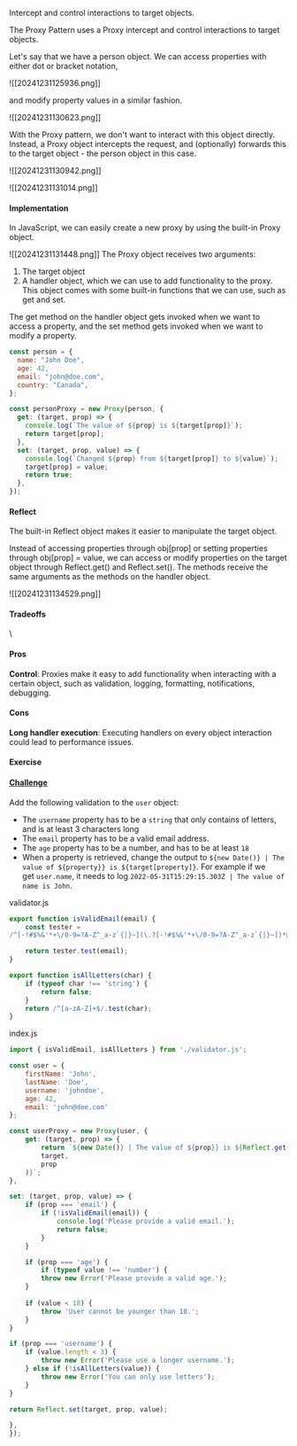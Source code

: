 
Intercept and control interactions to target objects.

The Proxy Pattern uses a Proxy intercept and control interactions to target objects.

Let's say that we have a person object. We can access properties with either dot or bracket notation,

![[20241231125936.png]]

 and modify property values in a similar fashion.

![[20241231130623.png]]

With the Proxy pattern, we don't want to interact with this object directly. Instead, a Proxy object intercepts the request, and (optionally) forwards this to the target object - the person object in this case.

![[20241231130942.png]]

![[20241231131014.png]]

#### Implementation

In JavaScript, we can easily create a new proxy by using the built-in Proxy object.

![[20241231131448.png]]
The Proxy object receives two arguments:

1. The target object
2. A handler object, which we can use to add functionality to the proxy. This object comes with some built-in functions that we can use, such as get and set.

The get method on the handler object gets invoked when we want to access a property, and the set method gets invoked when we want to modify a property.

```js
const person = {
  name: "John Doe",
  age: 42,
  email: "john@doe.com",
  country: "Canada",
};

const personProxy = new Proxy(person, {
  get: (target, prop) => {
    console.log(`The value of ${prop} is ${target[prop]}`);
    return target[prop];
  },
  set: (target, prop, value) => {
    console.log(`Changed ${prop} from ${target[prop]} to ${value}`);
    target[prop] = value;
    return true;
  },
});
```

#### Reflect 

The built-in Reflect object makes it easier to manipulate the target object.

Instead of accessing properties through obj[prop] or setting properties through obj[prop] = value, we can access or modify properties on the target object through Reflect.get() and Reflect.set(). The methods receive the same arguments as the methods on the handler object.

![[20241231134529.png]]

#### Tradeoffs
\
#### Pros

**Control**: Proxies make it easy to add functionality when interacting with a certain object, such as validation, logging, formatting, notifications, debugging.

#### Cons

**Long handler execution**: Executing handlers on every object interaction could lead to performance issues.

#### Exercise

#### [Challenge](https://javascriptpatterns.vercel.app/patterns/design-patterns/proxy-pattern#challenge)

Add the following validation to the `user` object:

- The `username` property has to be a `string` that only contains of letters, and is at least 3 characters long
- The `email` property has to be a valid email address.
- The `age` property has to be a number, and has to be at least `18`
- When a property is retrieved, change the output to `${new Date()} | The value of ${property}} is ${target[property]}`. For example if we get `user.name`, it needs to log `2022-05-31T15:29:15.303Z | The value of name is John`.

validator.js

```js
export function isValidEmail(email) {
	const tester =
/^[-!#$%&'*+\/0-9=?A-Z^_a-z`{|}~](\.?[-!#$%&'*+\/0-9=?A-Z^_a-z`{|}~])*@[a-zA-Z0-9](-*\.?[a-zA-Z0-9])*\.[a-zA-Z](-?[a-zA-Z0-9])+$/;

	return tester.test(email);
}

export function isAllLetters(char) {
	if (typeof char !== 'string') {
		return false;
	}
	return /^[a-zA-Z]+$/.test(char);
}
```

index.js

```js
import { isValidEmail, isAllLetters } from './validator.js';

const user = {
	firstName: 'John',
	lastName: 'Doe',
	username: 'johndoe',
	age: 42,
	email: 'john@doe.com'
};

const userProxy = new Proxy(user, {
	get: (target, prop) => {
		return `${new Date()} | The value of ${prop}} is ${Reflect.get(
		target,
		prop
	)}`;
},

set: (target, prop, value) => {
	if (prop === 'email') {
		if (!isValidEmail(email)) {
			console.log('Please provide a valid email.');
			return false;
		}
	}

	if (prop === 'age') {
		if (typeof value !== 'number') {
		throw new Error('Please provide a valid age.');
	}
	
	if (value < 18) {
		throw 'User cannot be younger than 18.';
	}
}

if (prop === 'username') {
	if (value.length < 3) {
		throw new Error('Please use a longer username.');
	} else if (!isAllLetters(value)) {
		throw new Error('You can only use letters');
	}
}

return Reflect.set(target, prop, value);

},
});
```





